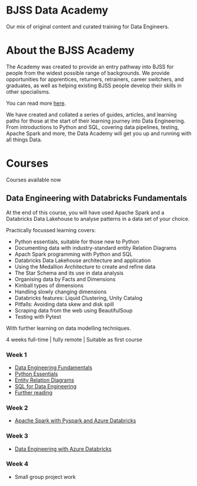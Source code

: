 # BJSS Data Academy
Our mix of original content and curated training for Data Engineers.

# About the BJSS Academy
The Academy was created to provide an entry pathway into BJSS for people from the widest possible range of backgrounds. We provide opportunities for apprentices, returners, retrainers, career switchers, and graduates, as well as helping existing BJSS people develop their skills in other specialisms.

You can read more [here](https://www.bjss.com/academy).

We have created and collated a series of guides, articles, and learning paths for those at the start of their learning journey into Data Engineering. From introductions to Python and SQL, covering data pipelines, testing, Apache Spark and more, the Data Academy will get you up and running with all things Data.

# Courses
Courses available now

## Data Engineering with Databricks Fundamentals
At the end of this course, you will have used Apache Spark and a Databricks Data Lakehouse to analyse patterns in a data set of your choice.

Practically focussed learning covers:
- Python essentials, suitable for those new to Python
- Documenting data with industry-standard entity Relation Diagrams
- Apach Spark programming with Python and SQL
- Databricks Data Lakehouse architecture and application
- Using the Medallion Architecture to create and refine data
- The Star Schema and its use in data analysis
- Organising data by Facts and Dimensions
- Kimball types of dimensions
- Handling slowly changing dimensions
- Databricks features: Liquid Clustering, Unity Catalog
- Pitfalls: Avoiding data skew and disk spill
- Scraping data from the web using BeautifulSoup
- Testing with Pytest

With further learning on data modelling techniques.

4 weeks full-time | fully remote | Suitable as first course

### Week 1
- [Data Engineering Fundamentals](https://github.com/bjss-data-academy/data-engineering-fundamentals/blob/main/README.md)
- [Python Essentials](https://github.com/bjss-data-academy/python-essentials/blob/main/README.md)
- [Entity Relation Diagrams](https://github.com/bjss-data-academy/entity-relation-diagrams/blob/main/README.md)
- [SQL for Data Engineering](https://github.com/bjss-data-academy/sql-for-data-engineering/blob/main/README.md)
- [Further reading](xxx)
  
### Week 2
- [Apache Spark with Pyspark and Azure Databricks](https://www.databricks.com/training/catalog/apache-spark-programming-with-databricks-134)
  
### Week 3
- [Data Engineering with Azure Databricks
](https://www.databricks.com/training/catalog/data-engineering-with-databricks-911)

### Week 4
- Small group project work
